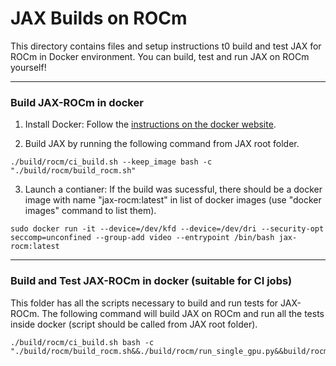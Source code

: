 # JAX Builds on ROCm
This directory contains files and setup instructions t0 build and test JAX for ROCm in Docker environment. You can build, test and run JAX on ROCm yourself!
***
### Build JAX-ROCm in docker

1.  Install Docker: Follow the [instructions on the docker website](https://docs.docker.com/engine/installation/).

  2. Build JAX by running the following command from JAX root folder.

    ./build/rocm/ci_build.sh --keep_image bash -c "./build/rocm/build_rocm.sh"

  3. Launch a contianer: If the build was sucessful, there should be a docker image with name "jax-rocm:latest" in list of docker images (use "docker images" command to list them).
  ```
  sudo docker run -it --device=/dev/kfd --device=/dev/dri --security-opt seccomp=unconfined --group-add video --entrypoint /bin/bash jax-rocm:latest
  ``` 

***
### Build and Test JAX-ROCm in docker (suitable for CI jobs)
This folder has all the scripts necessary to build and run tests for JAX-ROCm.
The following command will build JAX on ROCm and run all the tests inside docker (script should be called from JAX root folder).
```
./build/rocm/ci_build.sh bash -c "./build/rocm/build_rocm.sh&&./build/rocm/run_single_gpu.py&&build/rocm/run_multi_gpu.sh"
```